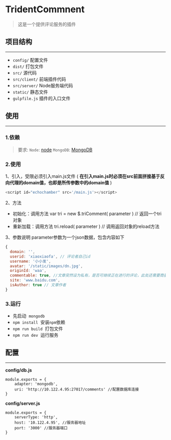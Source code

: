 # TridentCommnent

> 这是一个提供评论服务的插件

## 项目结构
---

- `config/` 配置文件
- `dist/` 打包文件
- `src/` 源代码
- `src/client/` 前端插件代码
- `src/server/` Node服务端代码
- `static/` 静态文件
-  `gulpfile.js` 插件的入口文件

## 使用
---

### 1.依赖
>要求:
>  `Node`: [node](https://nodejs.org/)
>  `MongoDB`: [MongoDB](https://www.mongodb.org/)

### 2.使用

1、引入，受限必须引入main.js文件 ( **在引入main.js时必须在src前面拼接基于反向代理的domain值，也即是所传参数中的domain值** )
```JavaScript
<script id="echochamber" src='/main.js'></script>
```

2、方法
  * 初始化：调用方法 var tri = new $.triComment( parameter ) // 返回一个tri对象
  * 重新加载：调用方法 tri.reload( parameter ) // 调用返回对象的reload方法

3、参数说明
  parameter参数为一个json数据，包含内容如下
  ```JavaScript
  {
    domain: '',
    userid: 'xiaoxiaofa', // 评论者自己id
    username: '小小发',
    avatar: '/static/images/dn.jpg',
    originId: 'waa',
    commentable: true, //文章突然设为私有，是否可继续正在进行的评论，此处还需要商量
    site: 'www.baidu.com',
    isAuthor: true // 文章作者
  }

  ```

### 3.运行

* 先启动 &nbsp;`mongodb`
* `npm install` &nbsp;安装`npm`依赖
* `npm run build` &nbsp;打包文件
* `npm run dev` &nbsp;运行服务

## 配置
---

**config/db.js**
```
module.exports = {
    adapter: 'mongodb',
    uri: 'http://10.122.4.95:27017/comments' //配置数据库连接
}
```
**config/server.js**
```
module.exports = {
    serverType: 'http',
    host: '10.122.4.95', //服务器地址
    port: '3000' //服务器端口
}
```
